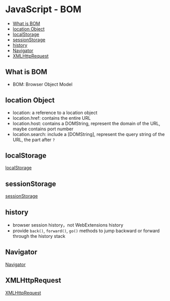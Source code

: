 # JavaScript - BOM

* [What is BOM](#what-is-bom)
* [location Object](#location-object)
* [localStorage](#localstorage)
* [sessionStorage](#sessionstorage)
* [history](#history)
* [Navigator](#navigator)
* [XMLHttpRequest](#xmlhttprequest)

## What is BOM

- BOM: Browser Object Model

## location Object

- location: a reference to a location object
- location.href: contains the entire URL
- location.host: contains a DOMString, represent the domain of the URL, maybe contains port number
- location.search: include a [DOMString], represent the query string of the URL, the part after `?`

## localStorage

[localStorage](javascript-bom-localstorage.md)

## sessionStorage

[sessionStorage](javascript-bom-sessionstorage.md)

## history

- browser session history，not WebExtensions history
- provide `back()`, `forward()`, `go()` methods to jump backward or forward through the history stack


## Navigator

[Navigator](javascript-bom-navigator.md)

## XMLHttpRequest

[XMLHttpRequest](javascript-bom-xmlhttprequest.md)

